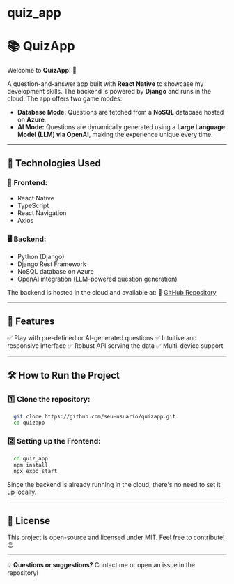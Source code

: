# quiz_app


# 📚 QuizApp

Welcome to **QuizApp**! 🎉

A question-and-answer app built with **React Native** to showcase my development skills. The backend is powered by **Django** and runs in the cloud. The app offers two game modes:

- **Database Mode:** Questions are fetched from a **NoSQL** database hosted on **Azure**.
- **AI Mode:** Questions are dynamically generated using a **Large Language Model (LLM) via OpenAI**, making the experience unique every time.

---

## 🚀 Technologies Used

### 📱 Frontend:
- React Native
- TypeScript
- React Navigation
- Axios

### 🖥️ Backend:
- Python (Django)
- Django Rest Framework
- NoSQL database on Azure
- OpenAI integration (LLM-powered question generation)

The backend is hosted in the cloud and available at:
🔗 [GitHub Repository](https://github.com/LuizCoppini/questions_backend)

---

## 📌 Features

✅ Play with pre-defined or AI-generated questions
✅ Intuitive and responsive interface
✅ Robust API serving the data
✅ Multi-device support

---

## 🛠️ How to Run the Project

### 1️⃣ Clone the repository:
```bash
  git clone https://github.com/seu-usuario/quizapp.git
  cd quizapp
```

### 2️⃣ Setting up the Frontend:
```bash
  cd quiz_app
  npm install
  npx expo start
```

Since the backend is already running in the cloud, there's no need to set it up locally.

---

## 📄 License
This project is open-source and licensed under MIT. Feel free to contribute! 😉

---

💡 **Questions or suggestions?** Contact me or open an issue in the repository!


